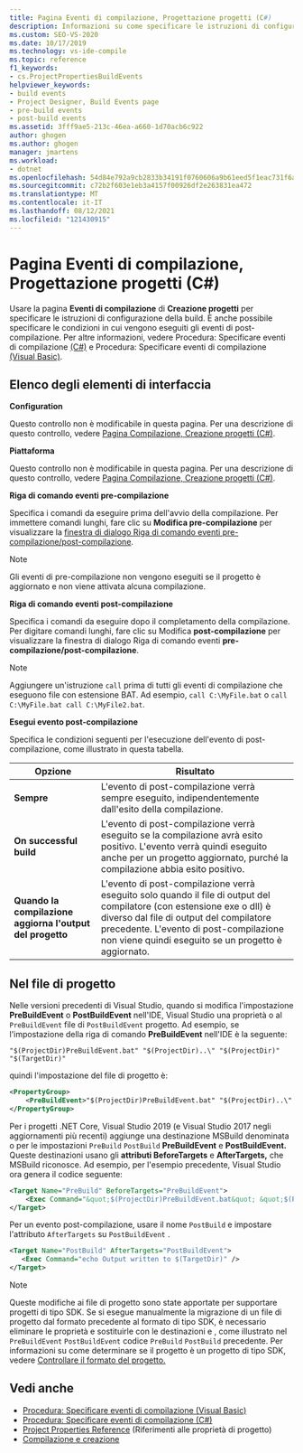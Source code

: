 ```yaml
---
title: Pagina Eventi di compilazione, Progettazione progetti (C#)
description: Informazioni su come specificare le istruzioni di configurazione della compilazione. È anche possibile specificare le condizioni in cui vengono eseguiti gli eventi di post-compilazione.
ms.custom: SEO-VS-2020
ms.date: 10/17/2019
ms.technology: vs-ide-compile
ms.topic: reference
f1_keywords:
- cs.ProjectPropertiesBuildEvents
helpviewer_keywords:
- build events
- Project Designer, Build Events page
- pre-build events
- post-build events
ms.assetid: 3fff9ae5-213c-46ea-a660-1d70acb6c922
author: ghogen
ms.author: ghogen
manager: jmartens
ms.workload:
- dotnet
ms.openlocfilehash: 54d84e792a9cb2833b34191f0760606a9b61eed5f1eac731f6a79a3efd1a86cd
ms.sourcegitcommit: c72b2f603e1eb3a4157f00926df2e263831ea472
ms.translationtype: MT
ms.contentlocale: it-IT
ms.lasthandoff: 08/12/2021
ms.locfileid: "121430915"
---
```

# <a name="build-events-page-project-designer-c"></a>Pagina Eventi di compilazione, Progettazione progetti (C#)

Usare la pagina **Eventi di compilazione** di **Creazione progetti** per specificare le istruzioni di configurazione della build. È anche possibile specificare le condizioni in cui vengono eseguiti gli eventi di post-compilazione. Per altre informazioni, vedere Procedura: Specificare eventi di compilazione [(C#)](../../ide/how-to-specify-build-events-csharp.md) e Procedura: Specificare eventi di compilazione [(Visual Basic)](../../ide/how-to-specify-build-events-visual-basic.md).

## <a name="uielement-list"></a>Elenco degli elementi di interfaccia

**Configuration**

Questo controllo non è modificabile in questa pagina. Per una descrizione di questo controllo, vedere [Pagina Compilazione, Creazione progetti (C#)](../../ide/reference/build-page-project-designer-csharp.md).

**Piattaforma**

Questo controllo non è modificabile in questa pagina. Per una descrizione di questo controllo, vedere [Pagina Compilazione, Creazione progetti (C#)](../../ide/reference/build-page-project-designer-csharp.md).

**Riga di comando eventi pre-compilazione**

Specifica i comandi da eseguire prima dell'avvio della compilazione. Per immettere comandi lunghi, fare clic su **Modifica pre-compilazione** per visualizzare la [finestra di dialogo Riga di comando eventi pre-compilazione/post-compilazione](../../ide/reference/pre-build-event-post-build-event-command-line-dialog-box.md).

> [!NOTE]
> Gli eventi di pre-compilazione non vengono eseguiti se il progetto è aggiornato e non viene attivata alcuna compilazione.

**Riga di comando eventi post-compilazione**

Specifica i comandi da eseguire dopo il completamento della compilazione. Per digitare comandi lunghi, fare clic su Modifica **post-compilazione** per visualizzare la finestra di dialogo Riga di comando eventi **pre-compilazione/post-compilazione**.

> [!NOTE]
> Aggiungere un'istruzione `call` prima di tutti gli eventi di compilazione che eseguono file con estensione BAT. Ad esempio, `call C:\MyFile.bat` o `call C:\MyFile.bat call C:\MyFile2.bat`.

**Esegui evento post-compilazione**

Specifica le condizioni seguenti per l'esecuzione dell'evento di post-compilazione, come illustrato in questa tabella.

|Opzione|Risultato|
|------------|------------|
|**Sempre**|L'evento di post-compilazione verrà sempre eseguito, indipendentemente dall'esito della compilazione.|
|**On successful build**|L'evento di post-compilazione verrà eseguito se la compilazione avrà esito positivo. L'evento verrà quindi eseguito anche per un progetto aggiornato, purché la compilazione abbia esito positivo.|
|**Quando la compilazione aggiorna l'output del progetto**|L'evento di post-compilazione verrà eseguito solo quando il file di output del compilatore (con estensione exe o dll) è diverso dal file di output del compilatore precedente. L'evento di post-compilazione non viene quindi eseguito se un progetto è aggiornato.|

## <a name="in-the-project-file"></a>Nel file di progetto

Nelle versioni precedenti di Visual Studio, quando si modifica l'impostazione **PreBuildEvent** o **PostBuildEvent** nell'IDE, Visual Studio una proprietà o al `PreBuildEvent` file di `PostBuildEvent` progetto. Ad esempio, se l'impostazione della riga di comando **PreBuildEvent** nell'IDE è la seguente:

```input
"$(ProjectDir)PreBuildEvent.bat" "$(ProjectDir)..\" "$(ProjectDir)" "$(TargetDir)"
```

quindi l'impostazione del file di progetto è:

```xml
<PropertyGroup>
    <PreBuildEvent>"$(ProjectDir)PreBuildEvent.bat" "$(ProjectDir)..\" "$(ProjectDir)" "$(TargetDir)" />
</PropertyGroup>
```

Per i progetti .NET Core, Visual Studio 2019 (e Visual Studio 2017 negli aggiornamenti più recenti) aggiunge una destinazione MSBuild denominata o per le impostazioni `PreBuild` `PostBuild` **PreBuildEvent** e **PostBuildEvent.** Queste destinazioni usano gli **attributi BeforeTargets** e **AfterTargets,** che MSBuild riconosce. Ad esempio, per l'esempio precedente, Visual Studio ora genera il codice seguente:

```xml
<Target Name="PreBuild" BeforeTargets="PreBuildEvent">
    <Exec Command="&quot;$(ProjectDir)PreBuildEvent.bat&quot; &quot;$(ProjectDir)..\&quot; &quot;$(ProjectDir)&quot; &quot;$(TargetDir)&quot;" />
</Target>
```

Per un evento post-compilazione, usare il nome `PostBuild` e impostare l'attributo `AfterTargets` su `PostBuildEvent` .

```xml
<Target Name="PostBuild" AfterTargets="PostBuildEvent">
   <Exec Command="echo Output written to $(TargetDir)" />
</Target>
```

> [!NOTE]
> Queste modifiche ai file di progetto sono state apportate per supportare progetti di tipo SDK. Se si esegue manualmente la migrazione di un file di progetto dal formato precedente al formato di tipo SDK, è necessario eliminare le proprietà e sostituirle con le destinazioni e , come illustrato nel `PreBuildEvent` `PostBuildEvent` codice `PreBuild` `PostBuild` precedente. Per informazioni su come determinare se il progetto è un progetto di tipo SDK, vedere [Controllare il formato del progetto.](/nuget/resources/check-project-format)

## <a name="see-also"></a>Vedi anche

- [Procedura: Specificare eventi di compilazione (Visual Basic)](../../ide/how-to-specify-build-events-visual-basic.md)
- [Procedura: Specificare eventi di compilazione (C#)](../../ide/how-to-specify-build-events-csharp.md)
- [Project Properties Reference](../../ide/reference/project-properties-reference.md) (Riferimenti alle proprietà di progetto)
- [Compilazione e creazione](../../ide/compiling-and-building-in-visual-studio.md)
